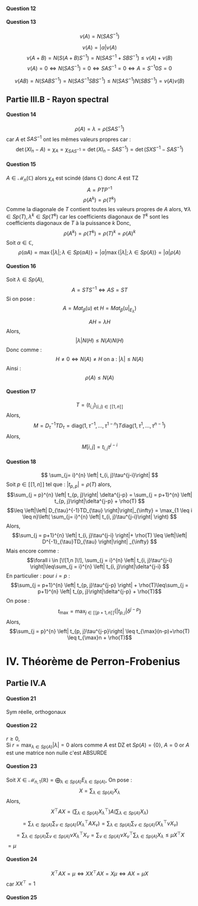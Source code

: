 #### Question 12
#### Question 13
$$v(A) = N(SAS^{-1})$$

$$v(A) = \left| \alpha\right| v(A)$$
$$v(A+B) = N(S(A+B)S^{-1})= N(SAS^{-1} + SBS^{-1}) \leq v(A) + v(B) $$
$$v(A) = 0 \Leftrightarrow N(SAS^{-1}) = 0 \Leftrightarrow SAS^{-1} = 0 \Leftrightarrow A = S^{-1}0S = 0$$

$$v(AB) = N(SABS^{-1}) = N(SAS^{-1}SBS^{-1}) \leq N(SAS^{-1}) N(SBS^{-1}) = v(A)v(B)$$

## Partie III.B - Rayon spectral
#### Question 14
$$\rho(A) = \lambda = \rho(SAS^{-1})$$
car $A$ et $SAS^{-1}$ ont les mêmes valeurs propres car : 
$$\det(XI_{n}-A)  = \chi_{A} = \chi_{SAS^{-1}} = \det(XI_{n}-SAS^{-1}) = \det(SXS^{-1}- SAS^{-1})$$

#### Question 15
$A \in \mathcal{M}_{n}(\mathbb{C})$ alors $\chi_{A}$ est scindé (dans $\mathbb{C}$) donc $A$ est TZ
$$A = PTP^{-1}$$
$$\rho(A^{k}) = \rho(T^{k})$$
Comme la diagonale de $T$ contient toutes les valeurs propres de $A$ alors, $\forall \lambda \in Sp(T), \lambda^{k} \in Sp(T^{k})$ car les coefficients diagonaux de $T^{k}$ sont les coefficients diagonaux de $T$ à la puissance $k$
Donc,
$$\rho(A^{k}) = \rho(T^{k}) = \rho(T)^{k} = \rho(A)^{k}$$
Soit $\alpha \in \mathbb{C}$, 
$$\rho(\alpha A) = \max\{ \left| \lambda\right| ; \lambda \in Sp(\alpha A) \} = \left| \alpha\right|\max\{  \left| \lambda\right| ; \lambda \in Sp(A) \} = \left| \alpha\right| \rho(A) $$

#### Question 16
Soit $\lambda \in Sp(A)$, 
$$A = STS^{-1} \Leftrightarrow AS = ST$$
Si on pose : 
$$A = Mat_{\beta}(u) \text{ et } H=Mat_{\beta}(u|_{E_{\lambda}})$$

$$AH =\lambda H $$
Alors, 
$$\left| \lambda\right|N(H) \leq N(A)N(H)$$
Donc comme : 
$$H \neq 0 \Leftrightarrow N(A) \neq H  \text{ on a : } \left| \lambda \right| \leq N(A) $$
Ainsi : 
$$\rho(A) \leq N(A)$$

#### Question 17
$$T = (t_{i, j})_{(i, j) \in [\![1,n]\!]}$$
Alors, 
$$M = D^{-1}_{\tau} T D_{\tau} = \mathrm{diag}(1, \tau^{-1}, \dots, \tau^{1-n})T \mathrm{diag}(1, \tau^{1}, \dots, \tau^{n-1})$$
Alors, 
$$M[i, j] = t_{i, j} \tau^{j-i}$$

#### Question 18
$$ \sum_{j=  i}^{n} \left| t_{i, j}\tau^{j-i}\right| $$
Soit $p \in [\![1, n]\!]$ tel que : $\left| t_{p, p}\right|=\rho(T)$ alors, 
$$\sum_{j = p}^{n} \left| t_{p, j}\right| \delta^{j-p} = \sum_{j = p+1}^{n} \left| t_{p, j}\right|\delta^{j-p} + \rho(T) $$
$$\leq \left|\left| D_{\tau}^{-1}TD_{\tau} \right|\right|_{\infty} = \max_{1 \leq i \leq n}\left(  \sum_{j=  i}^{n} \left| t_{i, j}\tau^{j-i}\right|  \right) $$
Alors, 
$$\sum_{j = p+1}^{n} \left| t_{i, j}\tau^{j-i} \right|+ \rho(T) \leq \left|\left| D^{-1}_{\tau}TD_{\tau} \right|\right| _{\infty} $$
Mais encore comme : 
$$\forall i \in [\![1,n ]\!], \sum_{j = i}^{n} \left| t_{i, j}\tau^{j-i} \right|\leq\sum_{j = i}^{n} \left| t_{i, j}\right|\delta^{j-i}  $$
En particulier : pour $i=p$ : 
$$\sum_{j = p+1}^{n} \left| t_{p, j}\tau^{j-p} \right| + \rho(T)\leq\sum_{j = p+1}^{n} \left| t_{p, j}\right|\delta^{j-p} + \rho(T)$$
On pose : 
$$t_{\max} = \max_{j \in [\![p+1, n]\!] }\{ \left| t_{p, j}\right|\delta^{j-p} \}$$
Alors, 
$$\sum_{j = p}^{n} \left| t_{p, j}\tau^{j-p}\right| \leq t_{\max}(n-p)+\rho(T) \leq t_{\max}n + \rho(T)$$


# IV. Théorème de Perron-Frobenius
## Partie IV.A
#### Question 21
Sym réelle, orthogonaux

#### Question 22
$r \geq 0$,  
Si $r= \max_{\lambda \in Sp(A)}\left| \lambda\right|=0$ alors comme $A$ est DZ et $Sp(A) = \{ 0 \}$, $A = 0$ or $A$ est une matrice non nulle c'est ABSURDE

#### Question 23
Soit $X \in \mathcal{M}_{n, 1}(\mathbb{R}) = \bigoplus_{\lambda \in Sp(A)}E_{\lambda \in Sp(A)}$,
On pose : 
$$X = \sum_{\lambda \in Sp(A)} X_{\lambda}$$
Alors, 
$$X^{\top}AX = \left( \sum_{\lambda \in Sp(A)}X^{\top}_{\lambda}  \right)A \left( \sum_{\lambda \in Sp(A)} X_{\lambda} \right)$$
$$= \sum_{\lambda \in Sp(A)}\sum_{\nu \in Sp(A)} \left( X_{\lambda}^{\top}AX_{\nu} \right) = \sum_{\lambda \in Sp(A)}\sum_{\nu \in Sp(A)} \left( X_{\lambda}^{\top}\nu X_{\nu} \right) $$
$$= \sum_{\lambda \in Sp(A)} \sum_{\nu \in Sp(A)} \nu X_{\lambda}^{\top}X_{\nu} = \sum_{\nu \in Sp(A)} \nu X_{\nu}^{\top} \sum_{\lambda \in Sp(A)} X_{\lambda} \leq \mu X^{\top}X $$
$= \mu$


#### Question 24
$$X^{\top}AX = \mu \Leftrightarrow XX^{\top} A X= X\mu \Leftrightarrow AX = \mu X$$
car $XX^{\top} = 1$

#### Question 25
